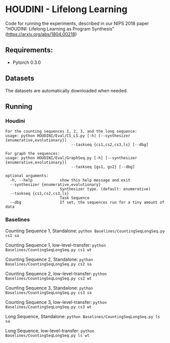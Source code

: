 # HOUDINI - Lifelong Learning
Code for running the experiments, described in our NIPS 2018 paper "HOUDINI: Lifelong Learning as Program Synthesis" (https://arxiv.org/abs/1804.00218)

## Requirements:

- Pytorch 0.3.0


## Datasets
The datasets are automatically downloaded when needed.

## Running

### Houdini
    For the counting sequences 1, 2, 3, and the long sequence:
    usage: python HOUDINI/Eval/CS_LS.py [-h] [--synthesizer {enumerative,evolutionary}]
                                 --taskseq {cs1,cs2,cs3,ls} [--dbg]
    
    For graph the sequences:
    usage: python HOUDINI/Eval/GraphSeq.py [-h] [--synthesizer {enumerative,evolutionary}]
                                 --taskseq {gs1, gs2} [--dbg]

    optional arguments:
      -h, --help            show this help message and exit
      --synthesizer {enumerative,evolutionary}
                            Synthesizer type. (default: enumerative)
      --taskseq {cs1,cs2,cs3,ls}
                            Task Sequence
      --dbg                 If set, the sequences run for a tiny amount of data



### Baselines

Counting Sequence 1, Standalone: `python Baselines/CountingSeqLongSeq.py cs1 sa`

Counting Sequence 1, low-level-transfer: `python Baselines/CountingSeqLongSeq.py cs1 wt`

Counting Sequence 2, Standalone: `python Baselines/CountingSeqLongSeq.py cs2 sa`

Counting Sequence 2, low-level-transfer: `python Baselines/CountingSeqLongSeq.py cs2 wt`

Counting Sequence 3, Standalone: `python Baselines/CountingSeqLongSeq.py cs3 sa`

Counting Sequence 3, low-level-transfer: `python Baselines/CountingSeqLongSeq.py cs3 wt`


Long Sequence, Standalone: `python Baselines/CountingSeqLongSeq.py ls sa`

Long Sequence, low-level-transfer: `python Baselines/CountingSeqLongSeq.py ls wt`